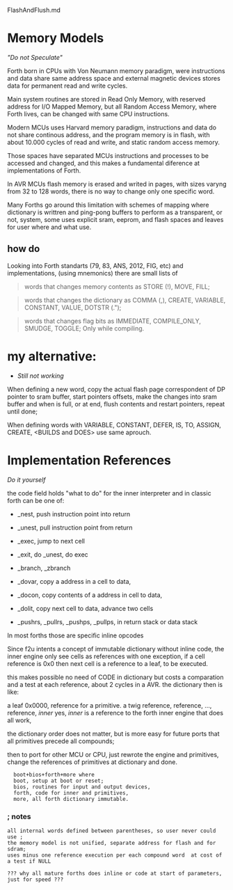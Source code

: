 FlashAndFlush.md

# Memory Models

*"Do not Speculate"*

Forth born in CPUs with Von Neumann memory paradigm, were instructions and data share same address space and external magnetic devices stores data for permanent read and write cycles. 

Main system routines are stored in Read Only Memory, with reserved address for I/O Mapped Memory, but all Random Access Memory, where Forth lives, can be changed with same CPU instructions.

Modern MCUs uses Harvard memory paradigm, instructions and data do not share continous address, and the program memory is in flash, with about 10.000 cycles of read and write, and static random access memory. 

Those spaces have separated MCUs instructions and processes to be accessed and changed, and this makes a fundamental diference at implementations of Forth.

In AVR MCUs flash memory is erased and writed in pages, with sizes varyng from 32 to 128 words, there is no way to change only one specific word.

Many Forths go around this limitation with schemes of mapping where dictionary is writtren and ping-pong buffers to perform as a transparent, or not, system, some uses explicit sram, eeprom, and flash spaces and leaves for user where and what use.

## how do 

Looking into Forth standarts (79, 83, ANS, 2012, FIG, etc) and implementations, (using mnemonics) there are small lists of 

> words that changes memory contents as STORE (!), MOVE, FILL; 

> words that changes the dictionary as COMMA (,), CREATE, VARIABLE, CONSTANT, VALUE, DOTSTR (."); 

> words that changes flag bits as IMMEDIATE, COMPILE_ONLY, SMUDGE, TOGGLE; Only while compiling. 

# my alternative: 

- _Still not working_

When defining a new word, copy the actual flash page correspondent of DP pointer to sram buffer, start pointers offsets, make the changes into sram buffer and when is full, or at end, flush contents and restart pointers, repeat until done;

When defining words with VARIABLE, CONSTANT, DEFER, IS, TO, ASSIGN, CREATE, \<BUILDS and DOES\> use same aprouch.

# Implementation References

*Do it yourself*

the code field holds "what to do" for the inner interpreter and in classic forth can be one of: 
    
- _nest, push instruction point into return
- _unest, pull instruction point from return
- _exec, jump to next cell 
- _exit, do _unest, do exec
  
- _branch, _zbranch
- _dovar, copy a address in a cell to data, 
- _docon, copy contents of a address in cell to data,
- _dolit, copy next cell to data, advance two cells
- _pushrs, _pullrs, _pushps, _pullps, in return stack or data stack
     
In most forths those are specific inline opcodes 

Since f2u intents a concept of immutable dictionary without inline code, the inner engine only see cells as references with one exception, if a cell reference is 0x0 then next cell is a reference to a leaf, to be executed.

this makes possible no need of CODE in dictionary but costs a comparation and a test at each reference, about 2 cycles in a AVR. the dictionary then is like:
    
a leaf 0x0000, reference for a primitive.
a twig reference, reference, ..., reference, _inner_
yes, _inner_ is a reference to the forth inner engine that does all work,
    
the dictionary order does not matter, but is more easy for future ports that all primitives precede all compounds;

then to port for other MCU or CPU, just rewrote the engine and primitives, change the references of primitives at dictionary and done.
    
      boot+bios+forth+more where 
      boot, setup at boot or reset; 
      bios, routines for input and output devices, 
      forth, code for inner and primitives, 
      more, all forth dictionary immutable.
    

### ; notes

    all internal words defined between parentheses, so user never could use ; 
    the memory model is not unified, separate address for flash and for sdram;
    uses minus one reference execution per each compound word  at cost of a test if NULL

    ??? why all mature forths does inline or code at start of parameters, just for speed ???
